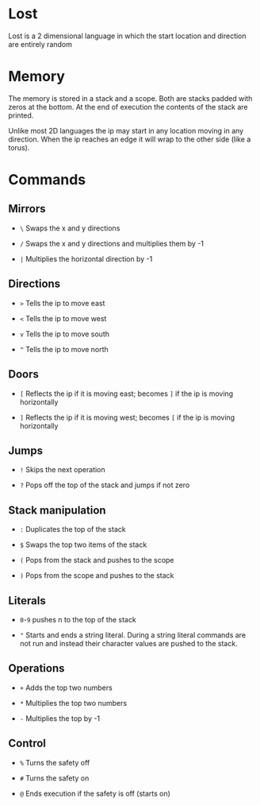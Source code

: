 # Lost

Lost is a 2 dimensional language in which the start location and direction are
entirely random

# Memory

The memory is stored in a stack and a scope.  Both are stacks padded with zeros at the bottom.
At the end of execution the contents of the stack are printed.

Unlike most 2D languages the ip may start in any location moving in any direction. When the ip reaches an edge it will wrap to the other side (like a torus).

# Commands

## Mirrors

- `\` Swaps the x and y directions

- `/` Swaps the x and y directions and multiplies them by -1

- `|` Multiplies the horizontal direction by -1

## Directions

- `>` Tells the ip to move east

- `<` Tells the ip to move west

- `v` Tells the ip to move south

- `^` Tells the ip to move north

## Doors

- `[` Reflects the ip if it is moving east; becomes `]` if the ip is moving horizontally

- `]` Reflects the ip if it is moving west; becomes `[` if the ip is moving horizontally

## Jumps

- `!` Skips the next operation

- `?` Pops off the top of the stack and jumps if not zero

## Stack manipulation

- `:` Duplicates the top of the stack

- `$` Swaps the top two items of the stack

- `(` Pops from the stack and pushes to the scope

- `)` Pops from the scope and pushes to the stack

## Literals

- `0`-`9` pushes n to the top of the stack

- `"` Starts and ends a string literal.  During a string literal commands are not run and instead their character values are pushed to the stack.

## Operations

- `+` Adds the top two numbers

- `*` Multiplies the top two numbers

- `-` Multiplies the top by -1

## Control

- `%` Turns the safety off

- `#` Turns the safety on

- `@` Ends execution if the safety is off (starts on)
